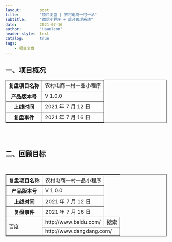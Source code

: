 ```yaml
---
layout:        post
title:         "项目复盘 | 农村电商一村一品"
subtitle:      "微信小程序 + 后台管理系统"
date:          2021-07-16
author:        "Haauleon"
header-style:  text
catalog:       true
tags:
    - 项目复盘
---
```


## 一、项目概况

<table border="1" style="border-collapse: collapse;">
    <tr>
       <th>复盘项目名称</th>
       <td>农村电商一村一品小程序</td>
    </tr>
    <tr>
        <th>产品版本号</th>
        <td>V 1.0.0</td>
    </tr>
    <tr>
        <th>上线时间</th>
        <td>2021 年 7 月 12 日</td>
    </tr>
    <tr>
        <th>复盘事件</th>
        <td>2021 年 7 月 16 日</td>
    </tr>
</table>

<br><br>


## 二、回顾目标

<br>

<table border="2" style="border-collapse: collapse;">
    <tr>
       <th>复盘项目名称</th>
       <td>农村电商一村一品小程序</td>
    </tr>
    <tr>
        <th>产品版本号</th>
        <td>V 1.0.0</td>
    </tr>
    <tr>
        <th>上线时间</th>
        <td>2021 年 7 月 12 日</td>
    </tr>
    <tr>
        <th>复盘事件</th>
        <td>2021 年 7 月 16 日</td>
    </tr>
    <tr>
      <td rowspan="2">百度</td>
      <td>http://www.baidu.com/</td>
      <td>搜索</td>
    </tr>
    <tr>
      <td colspan="2">http://www.dangdang.com/</td>
    </tr>
</table>